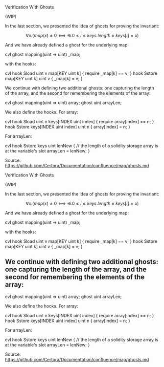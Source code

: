Verification With Ghosts

(WIP)

In the last section, we presented the idea of ghosts for proving the invariant:

$$∀x.(map(x)≠0⟺∃i.0≤i≤keys.length∧keys[i]=x)$$

And we have already defined a ghost for the underlying map:

cvl ghost mapping(uint =&gt; uint) _map;

with the hooks:

cvl hook Sload uint v map[KEY uint k] { require _map[k] == v; }
hook Sstore map[KEY uint k] uint v { _map[k] = v; }

We continue with defining two additional ghosts: one capturing the length of the array, and the second for remembering the elements of the array:

cvl ghost mapping(uint =&gt; uint) array; ghost uint arrayLen;

We also define the hooks. For array:

cvl hook Sload uint n keys[INDEX uint index] { require array[index] == n; }
hook Sstore keys[INDEX uint index] uint n { array[index] = n; }

For arrayLen:

cvl hook Sstore keys uint lenNew { // the length of a solidity storage array is at the variable's slot
arrayLen = lenNew; }

Source: https://github.com/Certora/Documentation/confluence/map/ghosts.md

Verification With Ghosts

(WIP)

In the last section, we presented the idea of ghosts for proving the invariant:

$$∀x.(map(x)≠0⟺∃i.0≤i≤keys.length∧keys[i]=x)$$

And we have already defined a ghost for the underlying map:

cvl ghost mapping(uint =&gt; uint) _map;

with the hooks:

cvl hook Sload uint v map[KEY uint k] { require _map[k] == v; }
hook Sstore map[KEY uint k] uint v { _map[k] = v; }

We continue with defining two additional ghosts: one capturing the length of the array, and the second for remembering the elements of the array:
---
cvl ghost mapping(uint => uint) array; ghost uint arrayLen;

We also define the hooks. For array:

cvl hook Sload uint n keys[INDEX uint index] { require array[index] == n; }
hook Sstore keys[INDEX uint index] uint n { array[index] = n; }

For arrayLen:

cvl hook Sstore keys uint lenNew { // the length of a solidity storage array is at the variable's slot arrayLen = lenNew; }

Source: https://github.com/Certora/Documentation/confluence/map/ghosts.md
